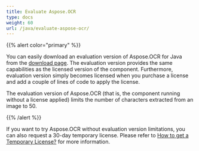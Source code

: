 ```yaml
---
title: Evaluate Aspose.OCR
type: docs
weight: 60
url: /java/evaluate-aspose-ocr/
---
```


{{% alert color="primary" %}} 

You can easily download an evaluation version of Aspose.OCR for Java from the [download page](http://maven.aspose.com/repository/simple/ext-release-local/com/aspose/aspose-ocr/). The evaluation version provides the same capabilities as the licensed version of the component. Furthermore, evaluation version simply becomes licensed when you purchase a license and add a couple of lines of code to apply the license.

The evaluation version of Aspose.OCR (that is, the component running without a license applied) limits the number of characters extracted from an image to 50.

{{% /alert %}} 

If you want to try Aspose.OCR without evaluation version limitations, you can also request a 30-day temporary license. Please refer to [How to get a Temporary License?](http://www.aspose.com/corporate/purchase/temporary-license.aspx) for more information. 

